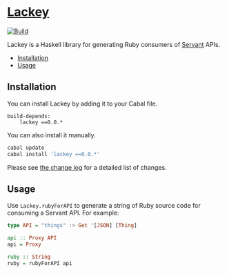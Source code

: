 # [Lackey][]

[![Build][]](https://img.shields.io/travis/tfausak/lackey.svg)

Lackey is a Haskell library for generating Ruby consumers of [Servant][] APIs.

-   [Installation](#installation)
-   [Usage](#usage)

## Installation

You can install Lackey by adding it to your Cabal file.

```
build-depends:
    lackey ==0.0.*
```

You can also install it manually.

``` sh
cabal update
cabal install 'lackey ==0.0.*'
```

Please see [the change log][] for a detailed list of changes.

## Usage

Use `Lackey.rubyForAPI` to generate a string of Ruby source code for consuming
a Servant API. For example:

``` hs
type API = "things" :> Get '[JSON] [Thing]

api :: Proxy API
api = Proxy

ruby :: String
ruby = rubyForAPI api
```

[lackey]: https://github.com/tfausak/lackey
[build]: https://travis-ci.org/tfausak/lackey
[servant]: http://haskell-servant.github.io
[the change log]: ./CHANGELOG.md
